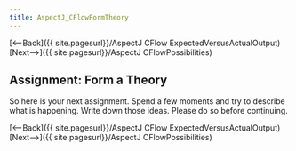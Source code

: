 ```yaml
---
title: AspectJ_CFlowFormTheory
---
```

[<--Back]({{ site.pagesurl}}/AspectJ CFlow ExpectedVersusActualOutput) [Next-->]({{ site.pagesurl}}/AspectJ CFlowPossibilities)

## Assignment: Form a Theory
So here is your next assignment. Spend a few moments and try to describe what is happening. Write down those ideas. Please do so before continuing.

[<--Back]({{ site.pagesurl}}/AspectJ CFlow ExpectedVersusActualOutput) [Next-->]({{ site.pagesurl}}/AspectJ CFlowPossibilities)
